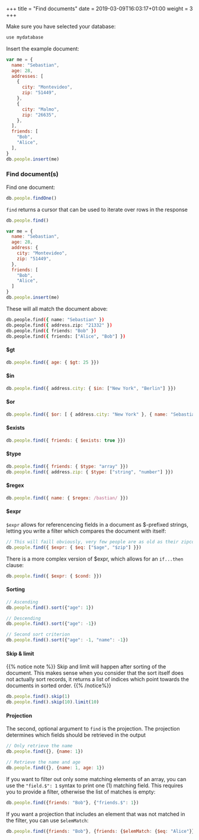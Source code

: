 +++
title = "Find documents"
date = 2019-03-09T16:03:17+01:00
weight = 3
+++


Make sure you have selected your database:

```javascript
use mydatabase
```

Insert the example document:

```javascript
var me = {
  name: "Sebastian",
  age: 28,
  addresses: [
    {
      city: "Montevideo",
      zip: "51449",
    },
    {
      city: "Malmo",
      zip: "26635",
    },
  ],
  friends: [
    "Bob",
    "Alice",
  ],
}
db.people.insert(me)
```

### Find document(s)

Find one document:

```javascript
db.people.findOne()
```

`find` returns a cursor that can be used to iterate over rows in the response

```javascript
db.people.find()
```

```javascript
var me = {
  name: "Sebastian",
  age: 28,
  address: {
    city: "Montevideo",
    zip: "51449",
  },
  friends: [
    "Bob",
    "Alice",
  ]
}
db.people.insert(me)
```

These will all match the document above:

```bash
db.people.find({ name: "Sebastian" })
db.people.find({ address.zip: "21332" })
db.people.find({ friends: "Bob" })
db.people.find({ friends: ["Alice", "Bob"] })
```

#### $gt 

```javascript
db.people.find({ age: { $gt: 25 }})
```

#### $in

```javascript
db.people.find({ address.city: { $in: ["New York", "Berlin"] }})
```

#### $or

```javascript
db.people.find({ $or: [ { address.city: "New York" }, { name: "Sebastian" } ]})
```

#### $exists

```javascript
db.people.find({ friends: { $exists: true }})
```

#### $type

```javascript
db.people.find({ friends: { $type: "array" }})
db.people.find({ address.zip: { $type: ["string", "number"] }})
```

#### $regex

```javascript
db.people.find({ name: { $regex: /bastian/ }})
```

#### $expr

`$expr` allows for referencencing fields in a document as $-prefixed strings, letting you write a filter which compares the document with itself:

```javascript
// This will faill obviously, very few people are as old as their zipcodes
db.people.find({ $expr: { $eq: ["$age", "$zip"] }})
```

There is a more complex version of $expr, which allows for an `if...then` clause:

```javascript
db.people.find({ $expr: { $cond: }})
```

#### Sorting

```javascript
// Ascending
db.people.find().sort({"age": 1})

// Descending
db.people.find().sort({"age": -1})

// Second sort criterion
db.people.find().sort({"age": -1, "name": -1})
```

#### Skip & limit

{{% notice note %}}
Skip and limit will happen after sorting of the document. This makes sense when you consider that the sort itself does not actually sort records, it returns a list of indices which point towards the documents in sorted order.
{{% /notice%}}

```javascript
db.people.find().skip(1)
db.people.find().skip(10).limit(10)
```

#### Projection

The second, optional argument to `find` is the projection. The projection determines which fields should be retrieved in the output

```javascript
// Only retrieve the name
db.people.find({}, {name: 1})

// Retrieve the name and age
db.people.find({}, {name: 1, age: 1})
```

If you want to filter out only some matching elements of an array, you can use the `"field.$": 1` syntax to print one (1) matching field. This requires you to provide a filter, otherwise the list of matches is empty:

```javascript
db.people.find({friends: "Bob"}, {"friends.$": 1})
```

If you want a projection that includes an element that was not matched in the filter, you can use `$elemMatch`:

```javascript
db.people.find({friends: "Bob"}, {friends: {$elemMatch: {$eq: "Alice"}}})
```
